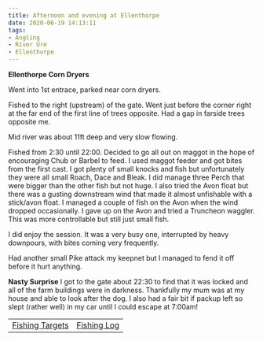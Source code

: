 ```yaml
---
title: Afternoon and evening at Ellenthorpe
date: 2020-06-19 14:13:11
tags:
- Angling
- River Ure
- Ellenthorpe
---
```

**Ellenthorpe Corn Dryers** 

Went into 1st entrace, parked near corn dryers.

Fished to the right (upstream) of the gate. Went just before the corner right at the far end of the first line of trees opposite. Had a gap in farside trees opposite me.

Mid river was about 11ft deep and very slow flowing.

Fished from 2:30 until 22:00. Decided to go all out on maggot in the hope of encouraging Chub or Barbel to feed. I used maggot feeder and got bites from the first cast. I got plenty of small knocks and fish but unfortunately they were all small Roach, Dace and Bleak. I did manage three Perch that were bigger than the other fish but not huge. I also tried the Avon float but there was a gusting downstream wind that made it almost unfishable with a stick/avon float. I managed a couple of fish on the Avon when the wind dropped occasionally. I gave up on the Avon and tried a Truncheon waggler. This was more controllable but still just small fish. 

I did enjoy the session. It was a very busy one, interrupted by heavy downpours, with bites coming very frequently.

Had another small Pike attack my keepnet but I managed to fend it off before it hurt anything.

**Nasty Surprise**
I got to the gate about 22:30 to find that it was locked and all of the farm buildings were in darkness. Thankfully my mum was at my house and able to look after the dog. I also had a fair bit if packup left so slept (rather well) in my car until I could escape at 7:00am!

|||
|---------|------|
|<a href="/2020/07/20200726-Fishing-Targets/">Fishing Targets</a>|<a href="/2020/08/20200816-FishingLog/">Fishing Log</a>|
